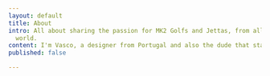 ```yaml
---
layout: default
title: About
intro: All about sharing the passion for MK2 Golfs and Jettas, from all around the
  world.
content: I'm Vasco, a designer from Portugal and also the dude that started Mk2Swag.
published: false

---
```

